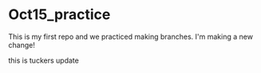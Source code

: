 # Oct15_practice

This is my first repo and we practiced making branches. I'm making a new change!

this is tuckers update
